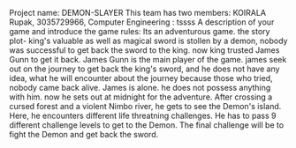 Project name:   DEMON-SLAYER
This team has two members: KOIRALA Rupak, 3035729966, Computer Engineering
                         : tssss
A description of your game and introduce the game rules:
Its an adventurous game. the story plot- king's valuable as well as magical sword is stollen by a demon, nobody was successful to get back the sword to the king. now king trusted  James Gunn to get it back. James Gunn is the main player of the game. james seek out on the journey to get back the king's sword, and he does not have any idea, what he will encounter about the journey because those who tried, nobody came back alive. James is alone. he does not possess anything with him. now he sets out at midnight for the adventure.
After crossing a cursed forest and a violent Nimbo river, he gets to see the Demon's island. Here, he encounters different life threatning challenges. He has to pass 9 different challenge levels to get to the Demon. The final challenge will be to fight the Demon and get back the sword. 
